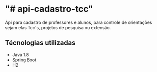 <h1>"# api-cadastro-tcc"</h1> 
<p>Api para cadastro de professores e alunos, para controle de orientações sejam elas Tcc´s, projetos de pesquisa ou extensão.</p>

<h2>Técnologias utilizadas</h2>
<ul>
  <li>Java 1.8</li>
  <li>Spring Boot</li>
  <li>H2</li>
</ul>
